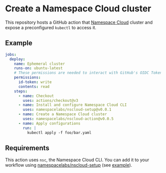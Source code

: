 # Create a Namespace Cloud cluster

This repository hosts a GitHub action that [Namespace Cloud](https://cloud.namespace.so)
cluster and expose a preconfigured `kubectl` to access it.

## Example

```yaml
jobs:
  deploy:
    name: Ephemeral cluster
    runs-on: ubuntu-latest
    # These permissions are needed to interact with GitHub's OIDC Token endpoint.
    permissions:
      id-token: write
      contents: read
    steps:
      - name: Checkout
        uses: actions/checkout@v3
      - name: Install and configure Namespace Cloud CLI
        uses: namespacelabs/nscloud-setup@v0.0.1
      - name: Create a Namespace Cloud cluster
        uses: namespacelabs/nscloud-action@v0.0.5
      - name: Apply configurations
        run: |
          kubectl apply -f foo/bar.yaml
```

## Requirements

This action uses `nsc`, the Namespace Cloud CLI.
You can add it to your workflow using [namespacelabs/nscloud-setup](https://github.com/namespacelabs/nscloud-setup)
(see [example](#example)).
